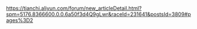 https://tianchi.aliyun.com/forum/new_articleDetail.html?spm=5176.8366600.0.0.6a50f3d4Q9gLwr&raceId=231641&postsId=3809#pages%3D2
